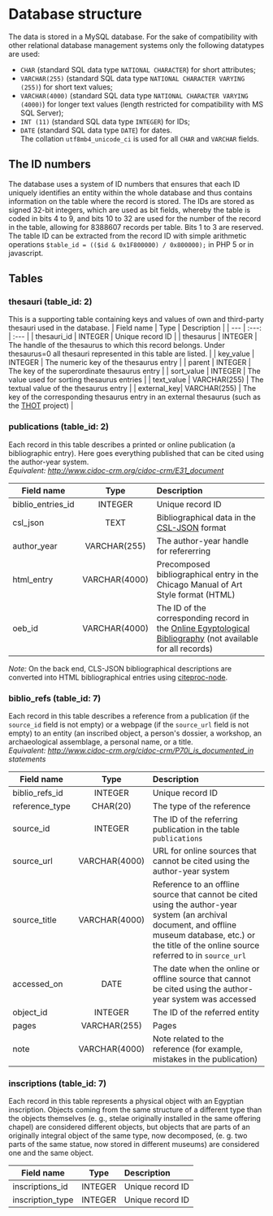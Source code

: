# Database structure
The data is stored in a MySQL database. For the sake of compatibility with other relational database management systems only the following datatypes are used:  
* `CHAR` (standard SQL data type `NATIONAL CHARACTER`) for short attributes;  
* `VARCHAR(255)` (standard SQL data type `NATIONAL CHARACTER VARYING (255)`) for short text values;  
* `VARCHAR(4000)` (standard SQL data type `NATIONAL CHARACTER VARYING (4000)`) for longer text values (length restricted for compatibility with MS SQL Server);  
* `INT (11)` (standard SQL data type `INTEGER`) for IDs;    
* `DATE` (standard SQL data type `DATE`) for dates.  
The collation `utf8mb4_unicode_ci` is used for all `CHAR` and `VARCHAR` fields.

## The ID numbers
The database uses a system of ID numbers that ensures that each ID uniquely identifies an entity within the whole database and thus contains information on the table where the record is stored.
The IDs are stored as signed 32-bit integers, which are used as bit fields, whereby the table is coded in bits 4 to 9, and bits 10 to 32 are used for the number of the record in the table, allowing for 8388607
 records per table. Bits 1 to 3 are reserved. The table ID can be extracted from the record ID with simple arithmetic operations    `$table_id = (($id & 0x1F800000) / 0x800000);` in PHP 5 or in javascript.

## Tables

### thesauri (table_id: 2)  
This is a supporting table containing keys and values of own and third-party thesauri used in the database. 
| Field name | Type | Description |
| --- | :---: | :--- |
| thesauri_id | INTEGER | Unique record ID |
| thesaurus   | INTEGER | The handle of the thesaurus to which this record belongs. Under thesaurus=0 all thesauri represented in this table are listed.  |
| key_value   | INTEGER | The numeric key of the thesaurus entry |
| parent      | INTEGER | The key of the superordinate thesaurus entry |
| sort_value  | INTEGER | The value used for sorting thesaurus entries  |
| text_value  | VARCHAR(255) | The textual value of the thesaurus entry |
| external_key| VARCHAR(255) | The key of the corresponding thesaurus entry in an external thesaurus (such as the [THOT](http://thot.philo.ulg.ac.be/index.html) project)  |

### publications (table_id: 2)  
Each record in this table describes a printed or online publication (a bibliographic entry). Here goes everything published that can be cited using the author-year system.   
*Equivalent: <http://www.cidoc-crm.org/cidoc-crm/E31_document>*  

| Field name | Type | Description |
| --- | :---: | :--- |
| biblio_entries_id | INTEGER | Unique record ID |
| csl_json | TEXT | Bibliographical data in the [CSL-JSON](https://github.com/citation-style-language/schema/blob/master/csl-data.json) format |
| author_year | VARCHAR(255) | The author-year handle for refererring |
| html_entry | VARCHAR(4000) | Precomposed bibliographical entry in the Chicago Manual of Art Style format (HTML) |
| oeb_id | VARCHAR(4000) | The ID of the corresponding record in the [Online Egyptological Bibliography](http://oeb.griffith.ox.ac.uk/) (not available for all records) |

*Note:* On the back end, CLS-JSON bibliographical descriptions are converted into HTML bibliographical entries using [citeproc-node](https://github.com/zotero/citeproc-node).

### biblio_refs (table_id: 7)  
Each record in this table describes a reference from a publication (if the `source_id` field is not empty)
or a webpage (if the `source_url` field is not empty) to an entity (an inscribed object, a person's dossier, 
a workshop, an archaeological assemblage, a personal name, or a title.   
*Equivalent: <http://www.cidoc-crm.org/cidoc-crm/P70i_is_documented_in> statements*  

| Field name     | Type | Description |
| ---            | :---: | :--- |
| biblio_refs_id | INTEGER | Unique record ID |
| reference_type | CHAR(20) | The type of the reference |
| source_id      | INTEGER | The ID of the referring publication in the table `publications` |
| source_url     | VARCHAR(4000) | URL for online sources that cannot be cited using the author-year system |
| source_title   | VARCHAR(4000) | Reference to an offline source that cannot be cited using the author-year system (an archival document, and offline museum database, etc.) or the title of the online source referred to in `source_url` |
| accessed_on    | DATE | The date when the online or offline source that cannot be cited using the author-year system was accessed |
| object_id      | INTEGER | The ID of the referred entity |
| pages          | VARCHAR(255) | Pages |
| note           | VARCHAR(4000) | Note related to the reference (for example, mistakes in the publication)

### inscriptions (table_id: 7)  
Each record in this table represents a physical object with an Egyptian inscription. Objects coming from the same structure of a different type than the objects themselves (e. g., stelae originally installed in the same offering chapel) are considered different objects, but objects that are parts of an originally integral object of the same type, now decomposed, (e. g. two parts of the same statue, now stored in different museums) are considered one and the same object. 

| Field name     | Type | Description |
| ---            | :---: | :--- |
| inscriptions_id | INTEGER | Unique record ID |
| inscription_type | INTEGER | Unique record ID |
